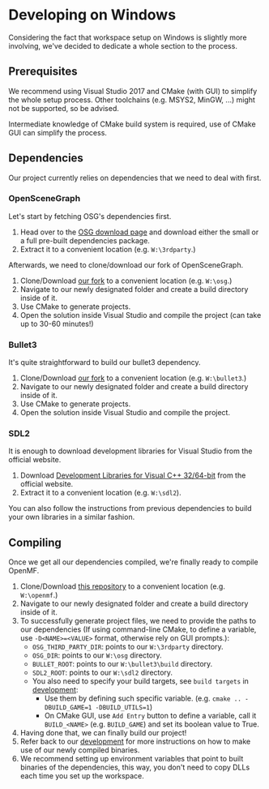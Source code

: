 # Developing on Windows

Considering the fact that workspace setup on Windows is slightly more involving, we've decided to dedicate a whole section to the process.

## Prerequisites

We recommend using Visual Studio 2017 and CMake (with GUI) to simplify the whole setup process. Other toolchains (e.g. MSYS2, MinGW, ...) might not be supported, so be advised.

Intermediate knowledge of CMake build system is required, use of CMake GUI can simplify the process.

## Dependencies

Our project currently relies on dependencies that we need to deal with first.

### OpenSceneGraph

Let's start by fetching OSG's dependencies first.

1. Head over to the [OSG download page](http://www.openscenegraph.org/index.php/download-section/dependencies) and download either the small or a full pre-built dependencies package.
2. Extract it to a convenient location (e.g. `W:\3rdparty`.)

Afterwards, we need to clone/download our fork of OpenSceneGraph.

1. Clone/Download [our fork](https://github.com/OpenMafia/osg) to a convenient location (e.g. `W:\osg`.)
2. Navigate to our newly designated folder and create a build directory inside of it.
3. Use CMake to generate projects.
4. Open the solution inside Visual Studio and compile the project (can take up to 30-60 minutes!)

### Bullet3

It's quite straightforward to build our bullet3 dependency.

1. Clone/Download [our fork](https://github.com/OpenMafia/bullet3) to a convenient location (e.g. `W:\bullet3`.)
2. Navigate to our newly designated folder and create a build directory inside of it.
3. Use CMake to generate projects.
4. Open the solution inside Visual Studio and compile the project.

### SDL2

It is enough to download development libraries for Visual Studio from the official website.

1. Download [Development Libraries for Visual C++ 32/64-bit](https://www.libsdl.org/download-2.0.php) from the official website.
2. Extract it to a convenient location (e.g. `W:\sdl2`).

You can also follow the instructions from previous dependencies to build your own libraries in a similar fashion.


## Compiling

Once we get all our dependencies compiled, we're finally ready to compile OpenMF.

1. Clone/Download [this repository](https://github.com/OpenMafia/OpenMF/) to a convenient location (e.g. `W:\openmf`.)
2. Navigate to our newly designated folder and create a build directory inside of it.
3. To successfully generate project files, we need to provide the paths to our dependencies (If using command-line CMake, to define a variable, use `-D<NAME>=<VALUE>` format, otherwise rely on GUI prompts.):
   * `OSG_THIRD_PARTY_DIR`: points to our `W:\3rdparty` directory.
   * `OSG_DIR`: points to our `W:\osg` directory.
   * `BULLET_ROOT`: points to our `W:\bullet3\build` directory.
   * `SDL2_ROOT`: points to our `W:\sdl2` directory.
   * You also need to specify your build targets, see `build targets` in [development](https://github.com/OpenMafia/OpenMF/tree/master/docs/development.md):
        - Use them by defining such specific variable. (e.g. `cmake .. -DBUILD_GAME=1 -DBUILD_UTILS=1`)
        - On CMake GUI, use `Add Entry` button to define a variable, call it `BUILD_<NAME>` (e.g. `BUILD_GAME`) and set its boolean value to True.
4. Having done that, we can finally build our project!
5. Refer back to our [development](https://github.com/OpenMafia/OpenMF/tree/master/docs/development.md) for more instructions on how to make use of our newly compiled binaries.
6. We recommend setting up environment variables that point to built binaries of the dependencies, this way, you don't need to copy DLLs each time you set up the workspace.
